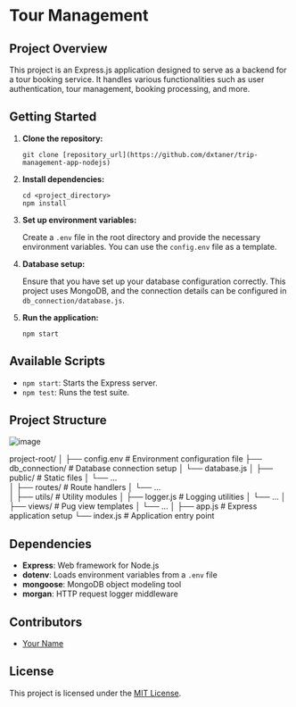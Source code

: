 Tour Management
==============

Project Overview
----------------

This project is an Express.js application designed to serve as a backend for a tour booking service. It handles various functionalities such as user authentication, tour management, booking processing, and more.

Getting Started
---------------

1.  **Clone the repository:**
    
        git clone [repository_url](https://github.com/dxtaner/trip-management-app-nodejs)
    
2.  **Install dependencies:**
    
        cd <project_directory>
        npm install
    
3.  **Set up environment variables:**
    
    Create a `.env` file in the root directory and provide the necessary environment variables. You can use the `config.env` file as a template.
    
4.  **Database setup:**
    
    Ensure that you have set up your database configuration correctly. This project uses MongoDB, and the connection details can be configured in `db_connection/database.js`.
    
5.  **Run the application:**
    
        npm start
    

Available Scripts
-----------------

*   `npm start`: Starts the Express server.
*   `npm test`: Runs the test suite.

Project Structure
-----------------

![image](https://github.com/dxtaner/trip-management-app-nodejs/assets/44675799/216f46ca-ab55-4d18-8c52-d54ba5b3c388)

project-root/
│
├── config.env            # Environment configuration file
├── db\_connection/        # Database connection setup
│   └── database.js
│
├── public/               # Static files
│   └── ...               
│
├── routes/               # Route handlers
│   └── ...               
│
├── utils/                # Utility modules
│   ├── logger.js         # Logging utilities
│   └── ...
│
├── views/                # Pug view templates
│   └── ...
│
├── app.js                # Express application setup
└── index.js              # Application entry point
    

Dependencies
------------

*   **Express**: Web framework for Node.js
*   **dotenv**: Loads environment variables from a `.env` file
*   **mongoose**: MongoDB object modeling tool
*   **morgan**: HTTP request logger middleware


Contributors
------------

*   [Your Name](mailto:tanerozer16@gmail.com)

License
-------

This project is licensed under the [MIT License](LICENSE).
